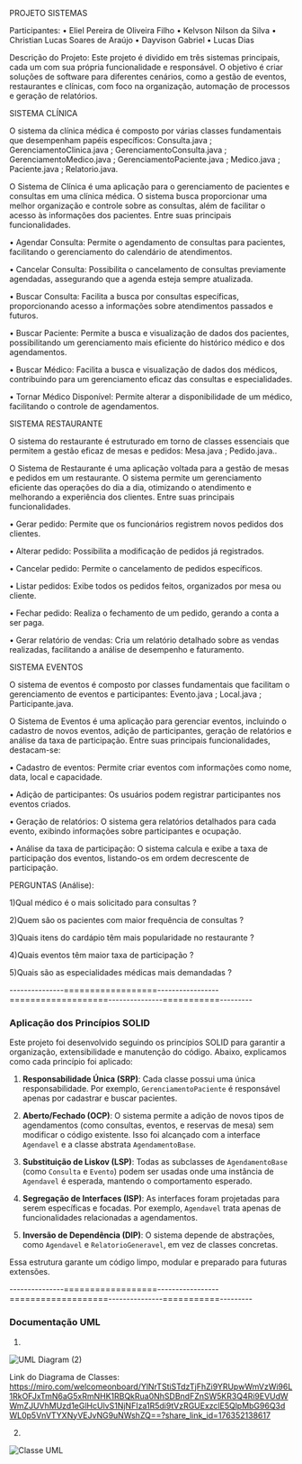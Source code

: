 PROJETO SISTEMAS

Participantes:
•	Eliel Pereira de Oliveira Filho
•	Kelvson Nilson da Silva
•	Christian Lucas Soares de Araújo
•	Dayvison Gabriel
•	Lucas Dias

 
Descrição do Projeto:
Este projeto é dividido em três sistemas principais, cada um com sua própria funcionalidade e responsável. O objetivo é criar soluções de software para diferentes cenários, como a gestão de eventos, restaurantes e clínicas, com foco na organização, automação de processos e geração de relatórios.


SISTEMA CLÍNICA

O sistema da clínica médica é composto por várias classes fundamentais que desempenham papéis específicos: Consulta.java ; GerenciamentoClinica.java ; GerenciamentoConsulta.java ; GerenciamentoMedico.java ; GerenciamentoPaciente.java ; Medico.java ; Paciente.java ; Relatorio.java.

O Sistema de Clínica é uma aplicação para o gerenciamento de pacientes e consultas em uma clínica médica. O sistema busca proporcionar uma melhor organização e controle sobre as consultas, além de facilitar o acesso às informações dos pacientes. Entre suas principais funcionalidades.

 • Agendar Consulta: Permite o agendamento de consultas para pacientes, facilitando o gerenciamento do calendário de atendimentos.

 • Cancelar Consulta: Possibilita o cancelamento de consultas previamente agendadas, assegurando que a agenda esteja sempre atualizada.

 • Buscar Consulta: Facilita a busca por consultas específicas, proporcionando acesso a informações sobre atendimentos passados e futuros.

 • Buscar Paciente: Permite a busca e visualização de dados dos pacientes, possibilitando um gerenciamento mais eficiente do histórico médico e dos agendamentos.

 • Buscar Médico: Facilita a busca e visualização de dados dos médicos, contribuindo para um gerenciamento eficaz das consultas e especialidades.

 • Tornar Médico Disponível: Permite alterar a disponibilidade de um médico, facilitando o controle de agendamentos.




SISTEMA RESTAURANTE

O sistema do restaurante é estruturado em torno de classes essenciais que permitem a gestão eficaz de mesas e pedidos: Mesa.java ; Pedido.java..

O Sistema de Restaurante é uma aplicação voltada para a gestão de mesas e pedidos em um restaurante. O sistema permite um gerenciamento eficiente das operações do dia a dia, otimizando o atendimento e melhorando a experiência dos clientes. Entre suas principais funcionalidades.

 •	Gerar pedido: Permite que os funcionários registrem novos pedidos dos clientes.

 •	Alterar pedido: Possibilita a modificação de pedidos já registrados.

 •	Cancelar pedido: Permite o cancelamento de pedidos específicos.

 •	Listar pedidos: Exibe todos os pedidos feitos, organizados por mesa ou cliente.

 •	Fechar pedido: Realiza o fechamento de um pedido, gerando a conta a ser paga.

 •	Gerar relatório de vendas: Cria um relatório detalhado sobre as vendas realizadas, facilitando a análise de desempenho e faturamento.



 
SISTEMA EVENTOS

O sistema de eventos é composto por classes fundamentais que facilitam o gerenciamento de eventos e participantes: Evento.java ; Local.java ; Participante.java.

O Sistema de Eventos é uma aplicação para gerenciar eventos, incluindo o cadastro de novos eventos, adição de participantes, geração de relatórios e análise da taxa de participação. Entre suas principais funcionalidades, destacam-se:

•	Cadastro de eventos: Permite criar eventos com informações como nome, data, local e capacidade.

•	Adição de participantes: Os usuários podem registrar participantes nos eventos criados.

•	Geração de relatórios: O sistema gera relatórios detalhados para cada evento, exibindo informações sobre participantes e ocupação.

•	Análise da taxa de participação: O sistema calcula e exibe a taxa de participação dos eventos, listando-os em ordem decrescente de participação.





PERGUNTAS (Análise):

1)Qual médico é o mais solicitado para consultas ?

2)Quem são os pacientes com maior frequência de consultas ?

3)Quais itens do cardápio têm mais popularidade no restaurante ?

4)Quais eventos têm maior taxa de participação ?

5)Quais são as especialidades médicas mais demandadas ?


---------------==================-----------------===================---------------===========---------


### Aplicação dos Princípios SOLID

Este projeto foi desenvolvido seguindo os princípios SOLID para garantir a organização, extensibilidade e manutenção do código. Abaixo, explicamos como cada princípio foi aplicado:

1. **Responsabilidade Única (SRP)**: Cada classe possui uma única responsabilidade. Por exemplo, `GerenciamentoPaciente` é responsável apenas por cadastrar e buscar pacientes.

2. **Aberto/Fechado (OCP)**: O sistema permite a adição de novos tipos de agendamentos (como consultas, eventos, e reservas de mesa) sem modificar o código existente. Isso foi alcançado com a interface `Agendavel` e a classe abstrata `AgendamentoBase`.

3. **Substituição de Liskov (LSP)**: Todas as subclasses de `AgendamentoBase` (como `Consulta` e `Evento`) podem ser usadas onde uma instância de `Agendavel` é esperada, mantendo o comportamento esperado.

4. **Segregação de Interfaces (ISP)**: As interfaces foram projetadas para serem específicas e focadas. Por exemplo, `Agendavel` trata apenas de funcionalidades relacionadas a agendamentos.

5. **Inversão de Dependência (DIP)**: O sistema depende de abstrações, como `Agendavel` e `RelatorioGeneravel`, em vez de classes concretas.

Essa estrutura garante um código limpo, modular e preparado para futuras extensões.


---------------==================-----------------===================---------------===========---------


### Documentação UML


1. 
![UML Diagram (2)](https://github.com/user-attachments/assets/96aebc5d-613e-4c4a-8c39-50b996dd9566)

Link do Diagrama de Classes: https://miro.com/welcomeonboard/YlNrTStiSTdzTjFhZi9YRUpwWmVzWi96L1RkOFJxTmN6aG5xRmNHK1RBQkRua0NhSDBndFZnSW5KR3Q4Ri9EVUdWWmZJUVhMUzd1eGlHcUlvS1NjNFIza1R5di9tVzRGUExzclE5QlpMbG96Q3dWL0p5VnVTYXNyVEJvNG9uNWshZQ==?share_link_id=176352138617

2.  
![Classe UML](https://github.com/user-attachments/assets/457f86d6-19f1-4098-a1f1-54939a34deec)
